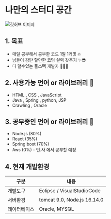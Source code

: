 # 나만의 스터디 공간
![깃허브 이미지](https://user-images.githubusercontent.com/104408863/179223339-9c3d4617-be56-452b-9632-a7033a8a7111.png)

## 1. 목표 
* 매일 공부해서 공부한 코드 1일 1커밋 🔥
* 남들이 감탄 할만한 코딩 실력 갖추기 ✨😎
* 다 할수있는 풀스택 개발자 👨🏻‍💻


## 2. 사용가능 언어 or 라이브러리 🤗
* HTML , CSS , JavaScript
* Java  , Spring , python, JSP
* Crawling , Oracle

## 3. 공부중인 언어 or 라이브러리 🚀
* Node.js (80%)
* React (35%)  
* Spring boot (70%) 
* Aws (0%) - 인.사 에서 공부할 예정

## 4. 현재 개발환경
|구분|내용|
|------|---|
|개발도구|Eclipse / VisualStudioCode|
|서버환경|tomcat 9.0, Node.js 16.14.0|
|데이터베이스|Oracle, MYSQL|

